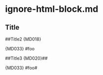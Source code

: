 # ignore-html-block.md

## Title

##Title2 {MD018}

<div> {MD033}
#foo
</div>

##Title3 {MD020}##

<div> {MD033}
#foo#
</div>
